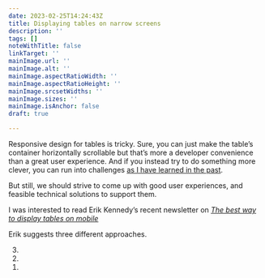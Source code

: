 ```yaml
---
date: 2023-02-25T14:24:43Z
title: Displaying tables on narrow screens
description: ''
tags: []
noteWithTitle: false
linkTarget: ''
mainImage.url: ''
mainImage.alt: ''
mainImage.aspectRatioWidth: ''
mainImage.aspectRatioHeight: ''
mainImage.srcsetWidths: ''
mainImage.sizes: ''
mainImage.isAnchor: false
draft: true

---
```

Responsive design for tables is tricky. Sure, you can just make the table’s container horizontally scrollable but that’s more a developer convenience than a great user experience. And if you instead try to do something more clever, you can run into challenges [as I have learned in the past](https://fuzzylogic.me/posts/tables-and-pseudo-tables-lessons-and-tactics/).

But still, we should strive to come up with good user experiences, and feasible technical solutions to support them. 

I was interested to read Erik Kennedy’s recent newsletter on [_The best way to display tables on mobile_](https://ckarchive.com/b/75u7h8hk4mne3)

Erik suggests three different approaches.

<ol reversed>
  <li></li>
  <li></li>
  <li></li>
</ol>




